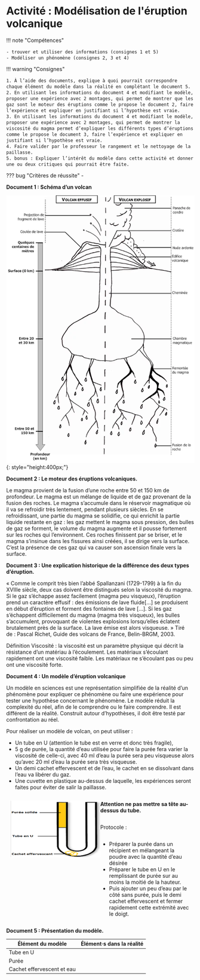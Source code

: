 # Activité : Modélisation de l'éruption volcanique

!!! note "Compétences"

    - trouver et utiliser des informations (consignes 1 et 5)
    - Modéliser un phénomène (consignes 2, 3 et 4)

!!! warning "Consignes"
    
    1. À l’aide des documents, explique à quoi pourrait correspondre chaque élément du modèle dans la réalité en complétant le document 5. 
    2. En utilisant les informations du document 4 et modifiant le modèle, proposer une expérience avec 2 montages, qui permet de montrer que les gaz sont le moteur des éruptions comme le propose le document 2, faire l’expérience et expliquer en justifiant si l’hypothèse est vraie. 
    3. En utilisant les informations du document 4 et modifiant le modèle, proposer une expérience avec 2 montages, qui permet de montrer la viscosité du magma permet d’expliquer les différents types d’éruptions comme le propose le document 3, faire l’expérience et expliquer en justifiant si l’hypothèse est vraie.
    4. Faire valider par le professeur le rangement et le nettoyage de la paillasse.
    5. bonus : Expliquer l’intérêt du modèle dans cette activité et donner une ou deux critiques qui pourrait être faite.
    
??? bug "Critères de réussite"
    - 




**Document 1 : Schéma d’un volcan**

![](pictures/schemaVolcan.png){: style="height:400px;"}



**Document 2 : Le moteur des éruptions volcaniques.**

Le magma provient de la fusion d’une roche entre 50 et 150 km de profondeur. Le magma est un mélange de liquide et de gaz provenant de la fusion des roches. Le magma s’accumule dans le réservoir magmatique où il va se refroidir très lentement, pendant plusieurs siècles.
En se refroidissant, une partie du magma se solidifie, ce qui enrichit la partie liquide restante en gaz : les gaz mettent le magma sous pression, des bulles de gaz se forment, le volume du magma augmente et il pousse fortement sur les roches qui l’environnent. Ces roches finissent par se briser, et le magma s’insinue dans les fissures ainsi créées, il se dirige vers la surface. C’est la présence de ces gaz qui va causer son ascension finale vers la surface.


**Document 3 : Une explication historique de la différence des deux types d’éruption.**

« Comme le comprit très bien l’abbé Spallanzani (1729-1799) à la fin du XVIIIe siècle, deux cas doivent être distingués selon la viscosité du magma. Si le gaz s’échappe assez facilement (magma peu visqueux), l’éruption prend un caractère effusif : des émissions de lave fluide[…] se produisent en début d’éruption et forment des fontaines de lave […]. Si les gaz s’échappent difficilement du magma (magma très visqueux), les bulles s’accumulent, provoquant de violentes explosions lorsqu’elles éclatent brutalement près de la surface. La lave émise est alors visqueuse. »
Tiré de : Pascal Richet, Guide des volcans de France, Belin-BRGM, 2003.

Définition Viscosité : la viscosité est un paramètre physique qui décrit la résistance d’un matériau à l’écoulement. Les matériaux s’écoulant rapidement ont une viscosité faible. Les matériaux ne s’écoulant pas ou peu ont une viscosité forte.

**Document 4 : Un modèle d’éruption volcanique**

Un modèle en sciences est une représentation simplifiée de la réalité d’un phénomène pour expliquer ce phénomène ou faire une expérience pour tester une hypothèse concernant le phénomène.
Le modèle réduit la complexité du réel, afin de le comprendre ou le faire comprendre. Il est différent de la réalité. Construit autour d’hypothèses, il doit être testé par confrontation au réel.

Pour réaliser un modèle de volcan, on peut utiliser :

- Un tube en U (attention le tube est en verre et donc très fragile),
- 5 g de purée, la quantité d’eau utilisée pour faire la purée fera varier la viscosité de celle-ci, avec 40 ml d’eau la purée sera peu visqueuse alors qu’avec 20 ml d’eau la purée sera très visqueuse.
- Un demi cachet effervescent et de l’eau, le cachet en se dissolvant dans l’eau va libérer du gaz.
- Une cuvette en plastique au-dessus de laquelle, les expériences seront faites pour éviter de salir la paillasse.

<div markdown style="display:flex; flex-direction:row; margin:10px;">

<div markdown style="flex:1 1 0;">

![](pictures/modeleVolcan.png)

</div>

<div markdown style="display:flex; flex-direction:column; flex:1 1 0;">

**Attention ne pas mettre sa tête au-dessus du tube.**

Protocole :

- Préparer la purée dans un récipient en mélangeant la poudre avec la quantité d’eau désirée
- Préparer le tube en U en le remplissant de purée sur au moins la moitié de la hauteur.
- Puis ajouter un peu d’eau par le côté sans purée, puis le demi cachet effervescent et fermer rapidement cette extrémité avec le doigt.


</div>
</div>




**Document 5 : Présentation du modèle.**

| Élément du modèle | Élément·s dans la réalité |
|--|--|
| Tube en U | |
| Purée | |
| Cachet effervescent et eau | |

